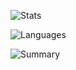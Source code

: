 ![Stats](https://github-readme-stats-two-orpin-82.vercel.app/api?username=HHUUYYLLEE&show_icons=true&theme=react&custom_title=Lê%20Bá%20Huy%27s%20Github%20Stats&bg_color=30,0F172A,581C87,0F172A,0F172A,581C87,0F172A,0F172A,0F172A&ring_color=00ff00&include_all_commits=true&icon_color=00ff00&hide_border=true&PAT_1)

![Languages](https://github-readme-stats-two-orpin-82.vercel.app/api/top-langs/?username=HHUUYYLLEE&theme=merko&show_icons=true&hide_border=true&layout=compact&PAT_1)

![Summary](https://github-readme-streak-stats.herokuapp.com/?user=HHUUYYLLEE&theme=highcontrast&hide_border=true)
